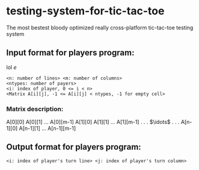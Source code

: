 # testing-system-for-tic-tac-toe
The most bestest bloody optimized really cross-platform tic-tac-toe testing system

## Input format for players program:
lol $e$
```
<n: number of lines> <m: number of columns>
<ntypes: number of payers>
<i: index of player, 0 <= i < n>
<Matrix A[i][j], -1 <= A[i][j] < ntypes, -1 for empty cell>
```
### Matrix description:
A[0][0]   A[0][1]   ... A[0][m-1]
A[1][0]   A[1][1]   ... A[1][m-1]
.                       .
.        $\idots$       .
.                       .
A[n-1][0] A[n-1][1] ... A[n-1][m-1]
## Output format for players program:
    <i: index of player's turn line> <j: index of player's turn column>
